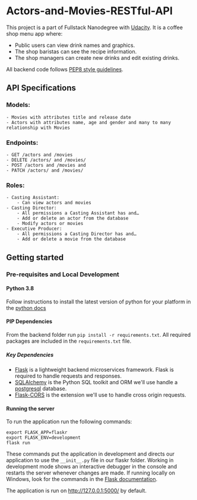 # Actors-and-Movies-RESTful-API

This project is a part of Fullstack Nanodegree with [Udacity](https://www.udacity.com/). It is a coffee shop menu app where:

- Public users can view drink names and graphics.
- The shop baristas can see the recipe information.
- The shop managers can create new drinks and edit existing drinks.

All backend code follows [PEP8 style guidelines](https://www.python.org/dev/peps/pep-0008/).

## API Specifications

### Models:

    - Movies with attributes title and release date
    - Actors with attributes name, age and gender and many to many relationship with Movies

### Endpoints:

    - GET /actors and /movies
    - DELETE /actors/ and /movies/
    - POST /actors and /movies and
    - PATCH /actors/ and /movies/

### Roles:

    - Casting Assistant:
    	- Can view actors and movies
    - Casting Director:
     	- All permissions a Casting Assistant has and…
    	- Add or delete an actor from the database
    	- Modify actors or movies
    - Executive Producer:
    	- All permissions a Casting Director has and…
    	- Add or delete a movie from the database

## Getting started

### Pre-requisites and Local Development

#### Python 3.8

Follow instructions to install the latest version of python for your platform in the [python docs](https://packaging.python.org/guides/installing-using-pip-and-virtual-environments/)

#### PIP Dependencies

From the backend folder run `pip install -r requirements.txt`. All required packages are included in the `requirements.txt` file.

##### Key Dependencies

- [Flask](https://flask.palletsprojects.com/en/1.1.x/) is a lightweight backend microservices framework. Flask is required to handle requests and responses.
- [SQLAlchemy](https://www.sqlalchemy.org/) is the Python SQL toolkit and ORM we'll use handle a [postgresql](https://www.postgresql.org/) database.
- [Flask-CORS](https://flask-cors.readthedocs.io/en/latest/#) is the extension we'll use to handle cross origin requests.

#### Running the server

To run the application run the following commands:

```shell
export FLASK_APP=flaskr
export FLASK_ENV=development
flask run
```

These commands put the application in development and directs our application to use the `__init__.py` file in our flaskr folder. Working in development mode shows an interactive debugger in the console and restarts the server whenever changes are made. If running locally on Windows, look for the commands in the [Flask documentation](https://flask.palletsprojects.com/en/1.1.x/tutorial/factory/).

The application is run on http://127.0.0.1:5000/ by default.
